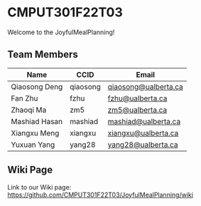 # CMPUT301F22T03
Welcome to the JoyfulMealPlanning!
## Team Members
| Name  | CCID | Email |
| ------------- | ------------- | ------------- |
| Qiaosong Deng  | qiaosong  | qiaosong@ualberta.ca  |
| Fan Zhu | fzhu | fzhu@ualberta.ca|
| Zhaoqi Ma  | zm5  | zm5@ualberta.ca |
| Mashiad Hasan | mashiad | mashiad@ualberta.ca|
| Xiangxu Meng | xiangxu | xiangxu@ualberta.ca|
| Yuxuan Yang | yang28 | yang28@ualberta.ca|

## Wiki Page
Link to our Wiki page: https://github.com/CMPUT301F22T03/JoyfulMealPlanning/wiki
